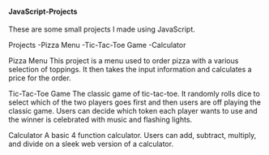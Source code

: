 #### JavaScript-Projects
These are some small projects I made using JavaScript.

Projects
  -Pizza Menu
  -Tic-Tac-Toe Game
  -Calculator
  
Pizza Menu
This project is a menu used to order pizza with a various selection of toppings. It then takes the input information and calculates a price for the order.

Tic-Tac-Toe Game
The classic game of tic-tac-toe.  It randomly rolls dice to select which of the two players goes first and then users are off playing the classic game. Users can decide which token each player wants to use and the winner is celebrated with music and flashing lights.

Calculator
A basic 4 function calculator.  Users can add, subtract, multiply, and divide on a sleek web version of a calculator.
